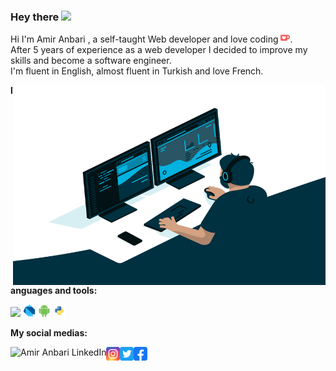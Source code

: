 ### Hey there <img src="https://media.giphy.com/media/hvRJCLFzcasrR4ia7z/giphy.gif" width="25px">

Hi I'm Amir Anbari , a self-taught Web developer and love coding  <img alt="Love coding" width="15px" src="https://raw.githubusercontent.com/amiranbari/amiranbari/main/assets/kofi.svg"/>. 
<br />
After 5 years of experience as a web developer I decided to improve my skills and become a software engineer.
<br />
I'm fluent in English, almost fluent in Turkish and love French.

<img align="right" alt="GIF" src="https://raw.githubusercontent.com/amiranbari/amiranbari/main/assets/code.gif" width="500" height="320" />

**languages and tools:**  

<code><img height="20" src="https://raw.githubusercontent.com/peterthehan/peterthehan/master/assets/javascript-original.svg"></code>
<code><img height="20" src="https://raw.githubusercontent.com/github/explore/80688e429a7d4ef2fca1e82350fe8e3517d3494d/topics/dart/dart.png"></code>
<code><img height="20" src="https://raw.githubusercontent.com/github/explore/80688e429a7d4ef2fca1e82350fe8e3517d3494d/topics/android/android.png"></code>
<code><img height="20" src="https://raw.githubusercontent.com/github/explore/80688e429a7d4ef2fca1e82350fe8e3517d3494d/topics/python/python.png"></code>

**My social medias:**

<a href="https://www.linkedin.com/in/amiranbari">
  <img align="left" alt="Amir Anbari LinkedIn" height="22" src="https://raw.githubusercontent.com/peterthehan/peterthehan/master/assets/linkedin.svg" />
</a>

<a href="https://www.instagram.com/amir.anbari_">
  <img align="left" alt="Amir Anbari Instagram" height="22" src="https://raw.githubusercontent.com/amiranbari/amiranbari/main/assets/instagram.svg" />
</a>

<a href="#">
  <img align="left" alt="Amir Anbari Twitter" height="22" src="https://raw.githubusercontent.com/amiranbari/amiranbari/main/assets/twitter.svg" />
</a>

<a href="#">
  <img align="left" alt="Amir Anbari Facebook" height="22" src="https://raw.githubusercontent.com/amiranbari/amiranbari/main/assets/facebook.svg" />
</a>



